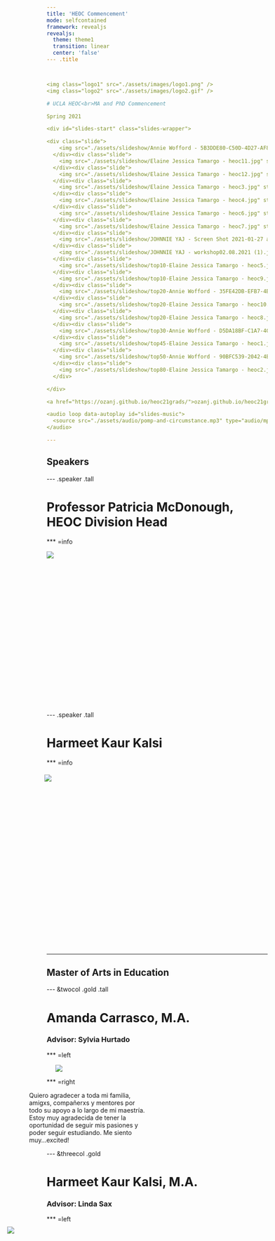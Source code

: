 ```yaml
---
title: 'HEOC Commencement'
mode: selfcontained
framework: revealjs
revealjs:
  theme: theme1
  transition: linear
  center: 'false'
--- .title



<img class="logo1" src="./assets/images/logo1.png" />
<img class="logo2" src="./assets/images/logo2.gif" />

# UCLA HEOC<br>MA and PhD Commencement

Spring 2021

<div id="slides-start" class="slides-wrapper">

<div class="slide">
    <img src="./assets/slideshow/Annie Wofford - 5B3DDE80-C50D-4D27-AF81-6200B724E80E.jpeg" style="top:-0%">
  </div><div class="slide">
    <img src="./assets/slideshow/Elaine Jessica Tamargo - heoc11.jpg" style="top:-0%">
  </div><div class="slide">
    <img src="./assets/slideshow/Elaine Jessica Tamargo - heoc12.jpg" style="top:-0%">
  </div><div class="slide">
    <img src="./assets/slideshow/Elaine Jessica Tamargo - heoc3.jpg" style="top:-0%">
  </div><div class="slide">
    <img src="./assets/slideshow/Elaine Jessica Tamargo - heoc4.jpg" style="top:-0%">
  </div><div class="slide">
    <img src="./assets/slideshow/Elaine Jessica Tamargo - heoc6.jpg" style="top:-0%">
  </div><div class="slide">
    <img src="./assets/slideshow/Elaine Jessica Tamargo - heoc7.jpg" style="top:-0%">
  </div><div class="slide">
    <img src="./assets/slideshow/JOHNNIE YAJ - Screen Shot 2021-01-27 at 9.52.56 AM.png" style="top:-0%">
  </div><div class="slide">
    <img src="./assets/slideshow/JOHNNIE YAJ - workshop02.08.2021 (1).jpg" style="top:-0%">
  </div><div class="slide">
    <img src="./assets/slideshow/top10-Elaine Jessica Tamargo - heoc5.jpg" style="top:-20%">
  </div><div class="slide">
    <img src="./assets/slideshow/top10-Elaine Jessica Tamargo - heoc9.jpg" style="top:-20%">
  </div><div class="slide">
    <img src="./assets/slideshow/top20-Annie Wofford - 35FE42DB-EFB7-4B07-AB60-CB99A9B5EC5E.jpeg" style="top:-30%">
  </div><div class="slide">
    <img src="./assets/slideshow/top20-Elaine Jessica Tamargo - heoc10.jpg" style="top:-30%">
  </div><div class="slide">
    <img src="./assets/slideshow/top20-Elaine Jessica Tamargo - heoc8.jpg" style="top:-30%">
  </div><div class="slide">
    <img src="./assets/slideshow/top30-Annie Wofford - D5DA18BF-C1A7-4CE5-91AB-5E797B5F0C73.jpeg" style="top:-40%">
  </div><div class="slide">
    <img src="./assets/slideshow/top45-Elaine Jessica Tamargo - heoc1.jpg" style="top:-55%">
  </div><div class="slide">
    <img src="./assets/slideshow/top50-Annie Wofford - 90BFC539-2042-4E9B-8467-AF3F253DBD82.jpeg" style="top:-60%">
  </div><div class="slide">
    <img src="./assets/slideshow/top80-Elaine Jessica Tamargo - heoc2.jpg" style="top:-90%">
  </div>

</div>

<a href="https://ozanj.github.io/heoc21grads/">ozanj.github.io/heoc21grads</a>

<audio loop data-autoplay id="slides-music">
  <source src="./assets/audio/pomp-and-circumstance.mp3" type="audio/mpeg">
</audio>

---
```


## Speakers

--- .speaker .tall

# Professor Patricia McDonough, HEOC Division Head

*** =info

<div class="img-wrapper" style="height:350px"><img src="./assets/photos/patm-speaker.jpg"></div>

--- .speaker .tall

# Harmeet Kaur Kalsi

*** =info

<div class="img-wrapper" style="height:400px;transform:translate(-5px, 5px);"><img src="./assets/photos/harmeetk-1.jpeg"></div>

---

## Master of Arts in Education

--- &twocol .gold .tall

# Amanda Carrasco, M.A.

### Advisor: Sylvia Hurtado 

*** =left

<div class="img-wrapper" style="transform: translateX(20px);"><img src="./assets/photos/amandac.jpg"></div>

*** =right

<div class="textbox" style="transform: translateX(-40px);width:265px;">Quiero agradecer a toda mi familia, amigxs, compañerxs y mentores por todo su apoyo a lo largo de mi maestría. Estoy muy agradecida de tener la oportunidad de seguir mis pasiones y poder seguir estudiando. Me siento muy…excited!</div>


--- &threecol .gold

# Harmeet Kaur Kalsi, M.A.

### Advisor: Linda Sax

*** =left

<div class="img-wrapper" style="transform: translate(-90px, -5px);height:95%;"><img src="./assets/photos/harmeetk-2.jpeg"></div>

*** =middle

<div class="img-wrapper" style="transform: translate(-97px, -5px);height:85%;"><img src="./assets/photos/harmeetk-1.jpeg"></div>

*** =right

<div class="quote" style="transform: translateX(100px);font-size:14.5px;width:201px;"><p>Every great dream begins with a dreamer. Always remember, you have within you the strength, the patience, and the passion to reach for the stars to change the world.</p><p>- Harriet Tubman</p></div>

<div class="textbox" style="transform: translateX(100px);font-size:14.5px;width:201px;">Thank you to each person who has supported my dream to change the world. Let us remain hopeful and resilient so we continue to make positive transformations to this world.</div>


--- .speaker .gold .tall

# N. Angie Jaimez Noel, M.A.

### Advisor: Sylvia Hurtado

*** =info

<div class="img-wrapper" style="transform: translateY(-20px);"><img src="./assets/photos/normaj.jpg"></div>


--- &twocol .gold

# Brianna Wright, M.A.

### Advisor: Cecilia Rios-Aguilar

*** =left

<div class="img-wrapper" style="transform: translateY(10px);"><img src="./assets/photos/briannaw.JPEG"></div>

*** =right

<div class="textbox" style="transform: translate(35px, 10px);width:250px;">I am infinitely grateful for the many people who have played a role in my educational journey. Thank you to my community, professors, friends, abuelos, and of course my wonderful mom and dad.</div>

--- .info

# Master of Arts in Education

<br><br>

**Andre Le Thai Trong Nguyen, M.A.**

Advisor: Mitchell Chang

<br>

**Hae Rim (Grace) Shin, M.A.**

Advisor: Cecilia Rios-Aguilar

<br>

**Diondraya Christine Taylor, M.A.**

Advisor: Linda Sax


---

## Doctor of Philosophy in Education

--- &twocol .gold .tall

# Chantal Jones, Ph.D.

### Legacy of the Law: The Educational Diversity Project into the Future Centering Historically Black Colleges and Universities<br>Chairs: Walter Allen & Kim Gomez

*** =left

<div class="img-wrapper" style="transform: translate(40px, -10px);height:97%;"><img src="./assets/photos/chantalj.jpg"></div>

*** =right

<div class="textbox" style="transform: translate(-35px, -5px);width:228px;">Thank you to all the friends and family who made this possible! I am grateful to you all!</div>


--- &twocol .gold .tall

# Jenny Jong-Hwa Lee, Ph.D.

<p class="description">Described by advisor as: Brilliant, extraordinary, supportive of others</p>

### "Going Global" at Home: International Branch Campuses, Im/Mobilities, and the Tensions of Class and Language<br>Chair: Mitchell Chang

*** =left

<div class="img-wrapper" style="transform:translate(-35px, -25px);height:97%"><img src="./assets/photos/jennyl-1.jpg"></div>

*** =right

<div class="img-wrapper" style="transform:translate(-28px, -25px);height:60%"><img src="./assets/photos/jennyl-2.jpg"></div>

<div class="textbox" style="transform:translate(-91px, -5px);width:500px;font-size:14.5px;">My PhD journey has spanned over a decade and has been one of the most arduous treks of my life, from the loss of three loved ones, divorce, depression, and a transpacific move. According to Maya Angelou, "You may encounter many defeats, but you must not be defeated. In fact, it may be necessary to encounter the defeats, so you can know who you are, what you can rise from, how you can still come out of it." I am eternally grateful for my family and friends who helped me rise despite all the odds. I love you all.</div>

--- &twocol .gold .speaker

# Austin Lyke, Ph.D.

<p class="description">Described by advisor as: Collaborative, creative, and caring</p>

### Horizontal Stratification in the City: Field of Study, Gentrification, and the Social Topography of Los Angeles<br>Chair: Cecilia Rios-Aguilar

*** =left

<div class="img-wrapper" style="transform: translate(-40px, -5px);"><img src="./assets/photos/austinl-1.JPG"></div>

*** =right

<div class="img-wrapper" style="transform: translate(50px, -5px);"><img src="./assets/photos/austinl-2.jpeg"></div>


--- &threecol .gold

# Hope Katherine McCoy, Ph.D.

### Soft Power & Education: Russian Cultural Centers on the African Continent<br>Chairs: Walter Allen & Robert Rhoads

*** =left

<div class="img-wrapper" style="transform: translateX(-30px);"><img src="./assets/photos/hopem-4.png"></div>

*** =middle

<div class="img-wrapper" style="transform: translate(-5px, -5px);height:90%;"><img src="./assets/photos/hopem-1.png"></div>

<div class="textbox" style="transform:translateY(20px);width:225px;">Slow and steady wins the race!</div>

*** =right

<div class="img-wrapper" style="transform: translateX(17px);"><img src="./assets/photos/hopem-2.png"></div>


--- &threecol .gold

# Destiny McLennan, Ph.D.

<p class="description">Described by advisor as: Inquisitive, inspiring, and fierce</p>

### "We Just Find Ways to Survive": Identity and Asset-Based Decision-Making Processes Among Black Youth in an AntiBlack Reality<br>Chair: Cecilia Rios-Aguilar

*** =left

<div class="img-wrapper" style="transform: translateX(-27px);"><img src="./assets/photos/destinym-1.png"></div>

*** =middle

<div class="textbox" style="transform:translate(5px, 3px);width:230px;font-size:14.5px;">I can't believe I've made it to where I am today. As one of my participants said, "surviving isn't the exact same as thriving, surviving isn't the same as being healthy. But when you come from communities that have experienced generations of marginalizing, it's like a constant struggle." To come from where I come from and have experienced all that I have, I couldn't be more proud of my accomplishments, and more ready to continue serving my community. Thank you to my village for getting me here. Huge thank you to my mom and little brother who continue to support and inspire me everyday. I appreciate and love you both so much.</div>

*** =right

<div class="img-wrapper" style="transform: translateX(25px);"><img src="./assets/photos/destinym-2.JPG"></div>


--- .gold .tall .flex-invert

# Kaitlin Newhouse, Ph.D.

<p class="description">Described by advisor as: Passionate about equity, team player extraordinaire</p>

### Race & Class in the College Classroom:<br>Faculty interactions and student learning among racially diverse poor and working-class collegians<br>Chair: Linda Sax

*** =info

<div class="img-wrapper" style="transform: translate(-5px, -20px);height:70%;"><img src="./assets/photos/kaitlinn.jpeg"></div>

<div class="textbox" style="transform: translateY(-10px);width:485px;">Like every good or interesting or important thing I have ever done, this accomplishment was only possible because of the people who love me so well. Thank you. I love you. I owe you big time. We did it.</div>


--- .speaker .gold .tall

# Hector Vicente Ramos, Ph.D.

<p class="description">Described by advisor as: Worldly and intellectually engaged</p>

### Thesis Title<br>Chair: Sylvia Hurtado

*** =info

<div class="img-wrapper" style="transform: translateY(-35px);"><img src="./assets/photos/hectorr.jpeg"></div>


--- &threecol .gold

# Annie M. Wofford, Ph.D.

<p class="description">Described by advisor as: Inspired, mentorship-loving, genuine advocate</p>

### Rewriting the Script for Equity-Minded Graduate School Pathways:<br>Examining Mechanisms of Mentoring and Psychosocial Development in Computing Disciplines<br>Chair: Linda Sax

*** =left

<div class="img-wrapper" style="transform: translate(-85px, -5px);"><img src="./assets/photos/anniew-1.JPG"></div>

*** =middle

<div class="img-wrapper" style="transform: translate(-46px, -5px);height:60%;"><img src="./assets/photos/anniew-3.png"></div>

<div class="textbox" style="transform:translate(-53px, 10px);width:346px;font-size:14.5px;">As a collective effort with a solitary name, I am forever grateful for the power of community in helping me reach this Ph.D. milestone. Many thanks to the most amazing partner (Ryan), my family, incredible friends and colleagues in HEOC and beyond, as well as my faculty advisor (Linda) and dissertation committee members for their unending support.</div>

*** =right

<div class="img-wrapper" style="transform: translate(69px, -5px);"><img src="./assets/photos/anniew-4.png"></div>


--- .info

# Doctor of Philosophy in Education

<br><br>

**Kapua Lililehua Chandler, Ph.D.**

<p class="description-list">Described by advisor as: Enormously gifted, steadfastly principled, and generous</p>

Indigenous Models of Higher Education: Understanding the Indigenizing and Decolonizing Processes

Chair: Mitchell Chang

<br>

**Daniel Harris, Ph.D.**

Making a Way Out of No Way: An Antideficit Approach to Financial Literacy

Chairs: Walter Allen & Tyrone Howard

<br>

**Edgar Romo, Ph.D.**

<p class="description-list">Described by advisor as: Selfless, determined, and exemplary</p>

Examining Influences of Pedagogical Practice:<br>A Mixed-Method Study of Science, Technology, Engineering, and Mathematics Faculty at Research Universities

Chair: Kevin Eagan


--- .title .credit

<img class="logo1" src="./assets/images/logo1.png" />
<img class="logo2" src="./assets/images/logo2.gif" />

# Congratulations Graduates!

<div id="slides-end" class="slides-wrapper">

<div class="slide">
    <img src="./assets/slideshow/Annie Wofford - 5B3DDE80-C50D-4D27-AF81-6200B724E80E.jpeg" style="top:-0%">
  </div><div class="slide">
    <img src="./assets/slideshow/Elaine Jessica Tamargo - heoc11.jpg" style="top:-0%">
  </div><div class="slide">
    <img src="./assets/slideshow/Elaine Jessica Tamargo - heoc12.jpg" style="top:-0%">
  </div><div class="slide">
    <img src="./assets/slideshow/Elaine Jessica Tamargo - heoc3.jpg" style="top:-0%">
  </div><div class="slide">
    <img src="./assets/slideshow/Elaine Jessica Tamargo - heoc4.jpg" style="top:-0%">
  </div><div class="slide">
    <img src="./assets/slideshow/Elaine Jessica Tamargo - heoc6.jpg" style="top:-0%">
  </div><div class="slide">
    <img src="./assets/slideshow/Elaine Jessica Tamargo - heoc7.jpg" style="top:-0%">
  </div><div class="slide">
    <img src="./assets/slideshow/JOHNNIE YAJ - Screen Shot 2021-01-27 at 9.52.56 AM.png" style="top:-0%">
  </div><div class="slide">
    <img src="./assets/slideshow/JOHNNIE YAJ - workshop02.08.2021 (1).jpg" style="top:-0%">
  </div><div class="slide">
    <img src="./assets/slideshow/top10-Elaine Jessica Tamargo - heoc5.jpg" style="top:-10%">
  </div><div class="slide">
    <img src="./assets/slideshow/top10-Elaine Jessica Tamargo - heoc9.jpg" style="top:-10%">
  </div><div class="slide">
    <img src="./assets/slideshow/top20-Annie Wofford - 35FE42DB-EFB7-4B07-AB60-CB99A9B5EC5E.jpeg" style="top:-20%">
  </div><div class="slide">
    <img src="./assets/slideshow/top20-Elaine Jessica Tamargo - heoc10.jpg" style="top:-20%">
  </div><div class="slide">
    <img src="./assets/slideshow/top20-Elaine Jessica Tamargo - heoc8.jpg" style="top:-20%">
  </div><div class="slide">
    <img src="./assets/slideshow/top30-Annie Wofford - D5DA18BF-C1A7-4CE5-91AB-5E797B5F0C73.jpeg" style="top:-30%">
  </div><div class="slide">
    <img src="./assets/slideshow/top45-Elaine Jessica Tamargo - heoc1.jpg" style="top:-45%">
  </div><div class="slide">
    <img src="./assets/slideshow/top50-Annie Wofford - 90BFC539-2042-4E9B-8467-AF3F253DBD82.jpeg" style="top:-50%">
  </div><div class="slide">
    <img src="./assets/slideshow/top80-Elaine Jessica Tamargo - heoc2.jpg" style="top:-80%">
  </div>

</div>

<audio loop data-autoplay>
  <source src="./assets/audio/pomp-and-circumstance.mp3" type="audio/mpeg">
</audio>

---

<div style="margin:50px;padding:0 250px">
  <img class="logo1" src="./assets/images/logo1.png" />
  <img class="logo2" src="./assets/images/logo2.gif" />
</div>

<div style="margin-top:250px;">
  Created using R/RStudio
  <br><br>
  <a href="https://github.com/ozanj/heoc21grads" target="_blank">github.com/ozanj/heoc21grads</a>
</div>
